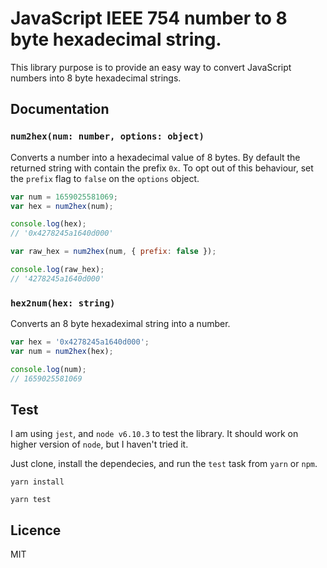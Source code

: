 # JavaScript IEEE 754 number to 8 byte hexadecimal string.

This library purpose is to provide an easy way to convert JavaScript numbers into 8 byte hexadecimal strings.

## Documentation

### `num2hex(num: number, options: object)`

Converts a number into a hexadecimal value of 8 bytes. By default the returned string with contain the prefix `0x`. To opt out of this behaviour, set the `prefix` flag to `false` on the `options` object.

```javascript
var num = 1659025581069;
var hex = num2hex(num);

console.log(hex);
// '0x4278245a1640d000'

var raw_hex = num2hex(num, { prefix: false });

console.log(raw_hex);
// '4278245a1640d000'
```

### `hex2num(hex: string)`

Converts an 8 byte hexadeximal string into a number.

```javascript
var hex = '0x4278245a1640d000';
var num = num2hex(hex);

console.log(num);
// 1659025581069
```

## Test

I am using `jest`, and `node v6.10.3` to test the library. It should work on higher version of `node`, but I haven't tried it.

Just clone, install the dependecies, and run the `test` task from `yarn` or `npm`.

```
yarn install

yarn test
```

## Licence

MIT
